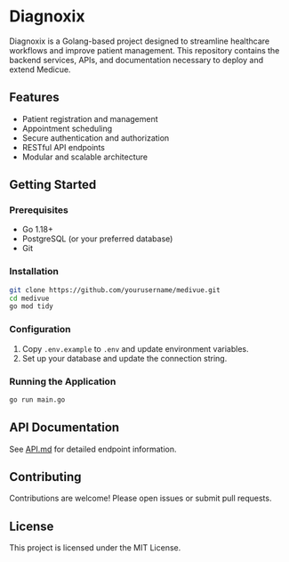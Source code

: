 # Diagnoxix

Diagnoxix is a Golang-based project designed to streamline healthcare workflows and improve patient management. This repository contains the backend services, APIs, and documentation necessary to deploy and extend Medicue.

## Features

- Patient registration and management
- Appointment scheduling
- Secure authentication and authorization
- RESTful API endpoints
- Modular and scalable architecture

## Getting Started

### Prerequisites

- Go 1.18+
- PostgreSQL (or your preferred database)
- Git

### Installation

```bash
git clone https://github.com/yourusername/medivue.git
cd medivue
go mod tidy
```

### Configuration

1. Copy `.env.example` to `.env` and update environment variables.
2. Set up your database and update the connection string.

### Running the Application

```bash
go run main.go
```

## API Documentation

See [API.md](API.md) for detailed endpoint information.

## Contributing

Contributions are welcome! Please open issues or submit pull requests.

## License

This project is licensed under the MIT License.
